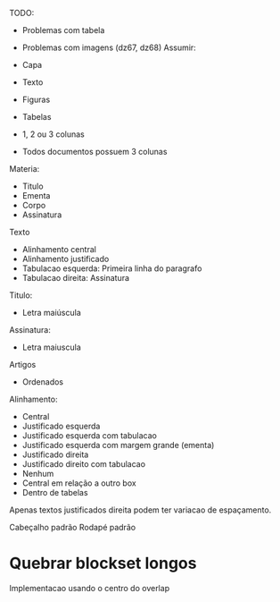 TODO: 
- Problemas com tabela
- Problemas com imagens (dz67, dz68)
Assumir:

- Capa
- Texto

- Figuras
- Tabelas
- 1, 2 ou 3 colunas
- Todos documentos possuem 3 colunas

Materia:
- Titulo
- Ementa
- Corpo
- Assinatura

Texto
- Alinhamento central
- Alinhamento justificado
- Tabulacao esquerda: Primeira linha do paragrafo
- Tabulacao direita: Assinatura 

Titulo:
- Letra maiúscula

Assinatura: 
- Letra maiuscula

Artigos
- Ordenados

Alinhamento:
- Central
- Justificado esquerda
- Justificado esquerda com tabulacao
- Justificado esquerda com margem grande (ementa)
- Justificado direita
- Justificado direito com tabulacao
- Nenhum
- Central em relação a outro box
- Dentro de tabelas

Apenas textos justificados direita podem ter variacao de espaçamento.

Cabeçalho padrão
Rodapé padrão

# Quebrar blockset longos

Implementacao usando o centro do overlap
